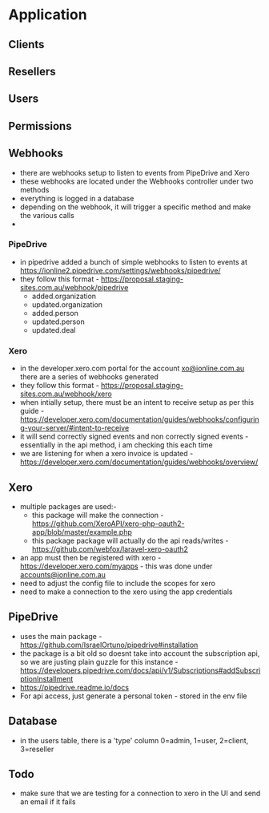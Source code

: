 # Application

## Clients

## Resellers

## Users

## Permissions

## Webhooks
- there are webhooks setup to listen to events from PipeDrive and Xero
- these webhooks are located under the Webhooks controller under two methods
- everything is logged in a database
- depending on the webhook, it will trigger a specific method and make the various calls
- 

### PipeDrive
- in pipedrive added a bunch of simple webhooks to listen to events at https://ionline2.pipedrive.com/settings/webhooks/pipedrive/
- they follow this format - https://proposal.staging-sites.com.au/webhook/pipedrive
  - added.organization
  - updated.organization
  - added.person
  - updated.person
  - updated.deal

### Xero
- in the developer.xero.com portal for the account xo@ionline.com.au there are a series of webhooks generated
- they follow this format - https://proposal.staging-sites.com.au/webhook/xero
- when intially setup, there must be an intent to receive setup as per this guide - https://developer.xero.com/documentation/guides/webhooks/configuring-your-server/#intent-to-receive
- it will send correctly signed events and non correctly signed events - essentially in the api method, i am checking this each time
- we are listening for when a xero invoice is updated - https://developer.xero.com/documentation/guides/webhooks/overview/

## Xero
- multiple packages are used:- 
  - this package will make the connection - https://github.com/XeroAPI/xero-php-oauth2-app/blob/master/example.php
  - this package package will actually do the api reads/writes - https://github.com/webfox/laravel-xero-oauth2
- an app must then be registered with xero - https://developer.xero.com/myapps - this was done under accounts@ionline.com.au
- need to adjust the config file to include the scopes for xero
- need to make a connection to the xero using the app credentials

## PipeDrive
- uses the main package - https://github.com/IsraelOrtuno/pipedrive#installation
- the package is a bit old so doesnt take into account the subscription api, so we are justing plain guzzle for this instance - https://developers.pipedrive.com/docs/api/v1/Subscriptions#addSubscriptionInstallment
- https://pipedrive.readme.io/docs
- For api access, just generate a personal token - stored in the env file

## Database
- in the users table, there is a 'type' column 0=admin, 1=user, 2=client, 3=reseller

## Todo
- make sure that we are testing for a connection to xero in the UI and send an email if it fails
